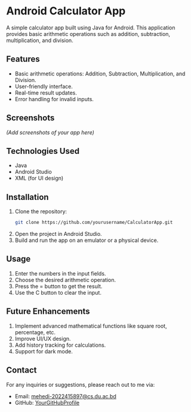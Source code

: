 # Android Calculator App

A simple calculator app built using Java for Android. This application provides basic arithmetic operations such as addition, subtraction, multiplication, and division.

## Features
- Basic arithmetic operations: Addition, Subtraction, Multiplication, and Division.
- User-friendly interface.
- Real-time result updates.
- Error handling for invalid inputs.


## Screenshots
*(Add screenshots of your app here)*


## Technologies Used
- Java
- Android Studio
- XML (for UI design)


## Installation
1. Clone the repository:
   ```bash
   git clone https://github.com/yourusername/CalculatorApp.git
2. Open the project in Android Studio.
3. Build and run the app on an emulator or a physical device.


## Usage
1. Enter the numbers in the input fields.
2. Choose the desired arithmetic operation.
3. Press the = button to get the result.
4. Use the C button to clear the input.


## Future Enhancements
1. Implement advanced mathematical functions like square root, percentage, etc.
2. Improve UI/UX design.
3. Add history tracking for calculations.
4. Support for dark mode.


## Contact
For any inquiries or suggestions, please reach out to me via:
- Email: [mehedi-2022415897@cs.du.ac.bd](mailto:mehedi-2022415897@cs.du.ac.bd)
- GitHub: [YourGitHubProfile](https://github.com/hasan-mehedii)
